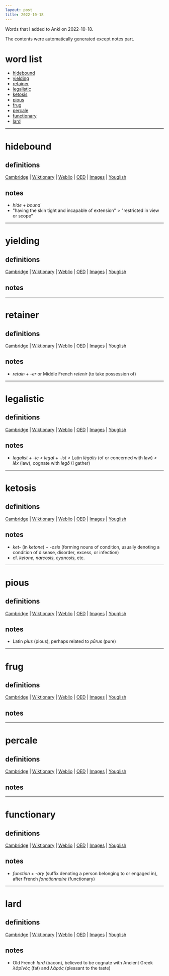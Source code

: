 ```yaml
---
layout: post
title: 2022-10-18
---
```


Words that I added to Anki on 2022-10-18.

The contents were automatically generated except notes part.
# word list
- [hidebound](#hidebound)
- [yielding](#yielding)
- [retainer](#retainer)
- [legalistic](#legalistic)
- [ketosis](#ketosis)
- [pious](#pious)
- [frug](#frug)
- [percale](#percale)
- [functionary](#functionary)
- [lard](#lard)

---

# hidebound
## definitions
[Cambridge](https://dictionary.cambridge.org/us/dictionary/english/hidebound)
|
[Wiktionary](https://en.wiktionary.org/wiki/hidebound#English)
|
[Weblio](https://ejje.weblio.jp/content_find?query=hidebound&searchType=exact)
|
[OED](https://www.oed.com/search?q=hidebound)
|
[Images](https://www.google.com/search?tbm=isch&q=hidebound)
|
[Youglish](https://youglish.com/pronounce/hidebound/english/us)

## notes
- *hide* + *bound*
- "having the skin tight and incapable of extension" &gt; "restricted in view or scope"

---

# yielding
## definitions
[Cambridge](https://dictionary.cambridge.org/us/dictionary/english/yielding)
|
[Wiktionary](https://en.wiktionary.org/wiki/yielding#English)
|
[Weblio](https://ejje.weblio.jp/content_find?query=yielding&searchType=exact)
|
[OED](https://www.oed.com/search?q=yielding)
|
[Images](https://www.google.com/search?tbm=isch&q=yielding)
|
[Youglish](https://youglish.com/pronounce/yielding/english/us)

## notes

---

# retainer
## definitions
[Cambridge](https://dictionary.cambridge.org/us/dictionary/english/retainer)
|
[Wiktionary](https://en.wiktionary.org/wiki/retainer#English)
|
[Weblio](https://ejje.weblio.jp/content_find?query=retainer&searchType=exact)
|
[OED](https://www.oed.com/search?q=retainer)
|
[Images](https://www.google.com/search?tbm=isch&q=retainer)
|
[Youglish](https://youglish.com/pronounce/retainer/english/us)

## notes
- *retain* + *-er* or Middle French *retenir* (to take possession of)

---

# legalistic
## definitions
[Cambridge](https://dictionary.cambridge.org/us/dictionary/english/legalistic)
|
[Wiktionary](https://en.wiktionary.org/wiki/legalistic#English)
|
[Weblio](https://ejje.weblio.jp/content_find?query=legalistic&searchType=exact)
|
[OED](https://www.oed.com/search?q=legalistic)
|
[Images](https://www.google.com/search?tbm=isch&q=legalistic)
|
[Youglish](https://youglish.com/pronounce/legalistic/english/us)

## notes
- *legalist* + *-ic* &lt; *legal* + *-ist* &lt; Latin *lēgālis* (of or concerned with law) &lt; *lēx* (law), cognate with *legō* (I gather)

---

# ketosis
## definitions
[Cambridge](https://dictionary.cambridge.org/us/dictionary/english/ketosis)
|
[Wiktionary](https://en.wiktionary.org/wiki/ketosis#English)
|
[Weblio](https://ejje.weblio.jp/content_find?query=ketosis&searchType=exact)
|
[OED](https://www.oed.com/search?q=ketosis)
|
[Images](https://www.google.com/search?tbm=isch&q=ketosis)
|
[Youglish](https://youglish.com/pronounce/ketosis/english/us)

## notes
- *ket-* (in *ketone*) + *-osis* (forming nouns of condition, usually denoting a condition of disease, disorder, excess, or infection)
- cf. *ketone*, *narcosis*, *cyanosis*, etc.

---

# pious
## definitions
[Cambridge](https://dictionary.cambridge.org/us/dictionary/english/pious)
|
[Wiktionary](https://en.wiktionary.org/wiki/pious#English)
|
[Weblio](https://ejje.weblio.jp/content_find?query=pious&searchType=exact)
|
[OED](https://www.oed.com/search?q=pious)
|
[Images](https://www.google.com/search?tbm=isch&q=pious)
|
[Youglish](https://youglish.com/pronounce/pious/english/us)

## notes
- Latin *pius* (pious), perhaps related to *pūrus* (pure)

---

# frug
## definitions
[Cambridge](https://dictionary.cambridge.org/us/dictionary/english/frug)
|
[Wiktionary](https://en.wiktionary.org/wiki/frug#English)
|
[Weblio](https://ejje.weblio.jp/content_find?query=frug&searchType=exact)
|
[OED](https://www.oed.com/search?q=frug)
|
[Images](https://www.google.com/search?tbm=isch&q=frug)
|
[Youglish](https://youglish.com/pronounce/frug/english/us)

## notes

---

# percale
## definitions
[Cambridge](https://dictionary.cambridge.org/us/dictionary/english/percale)
|
[Wiktionary](https://en.wiktionary.org/wiki/percale#English)
|
[Weblio](https://ejje.weblio.jp/content_find?query=percale&searchType=exact)
|
[OED](https://www.oed.com/search?q=percale)
|
[Images](https://www.google.com/search?tbm=isch&q=percale)
|
[Youglish](https://youglish.com/pronounce/percale/english/us)

## notes

---

# functionary
## definitions
[Cambridge](https://dictionary.cambridge.org/us/dictionary/english/functionary)
|
[Wiktionary](https://en.wiktionary.org/wiki/functionary#English)
|
[Weblio](https://ejje.weblio.jp/content_find?query=functionary&searchType=exact)
|
[OED](https://www.oed.com/search?q=functionary)
|
[Images](https://www.google.com/search?tbm=isch&q=functionary)
|
[Youglish](https://youglish.com/pronounce/functionary/english/us)

## notes
- *function* + *-ary* (suffix denoting a person belonging to or engaged in), after French *fonctionnaire* (functionary)

---

# lard
## definitions
[Cambridge](https://dictionary.cambridge.org/us/dictionary/english/lard)
|
[Wiktionary](https://en.wiktionary.org/wiki/lard#English)
|
[Weblio](https://ejje.weblio.jp/content_find?query=lard&searchType=exact)
|
[OED](https://www.oed.com/search?q=lard)
|
[Images](https://www.google.com/search?tbm=isch&q=lard)
|
[Youglish](https://youglish.com/pronounce/lard/english/us)

## notes
- Old French *lard* (bacon), believed to be cognate with Ancient Greek *λᾱρῑνός* (fat) and *λᾱρός* (pleasant to the taste)
